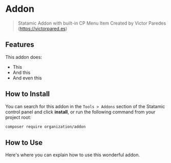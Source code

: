 # Addon

> Statamic Addon with built-in CP Menu Item
> Created by Victor Paredes (https://victorpared.es)

## Features

This addon does:

- This
- And this
- And even this

## How to Install

You can search for this addon in the `Tools > Addons` section of the Statamic control panel and click **install**, or run the following command from your project root:

``` bash
composer require organization/addon
```

## How to Use

Here's where you can explain how to use this wonderful addon.
